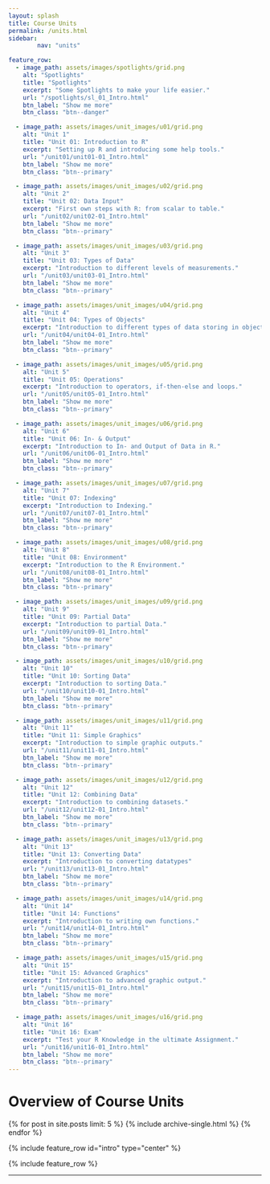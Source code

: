 ```yaml
---
layout: splash
title: Course Units
permalink: /units.html
sidebar:
        nav: "units"

feature_row:
  - image_path: assets/images/spotlights/grid.png
    alt: "Spotlights"
    title: "Spotlights"
    excerpt: "Some Spotlights to make your life easier."
    url: "/spotlights/sl_01_Intro.html"
    btn_label: "Show me more"
    btn_class: "btn--danger"

  - image_path: assets/images/unit_images/u01/grid.png
    alt: "Unit 1"
    title: "Unit 01: Introduction to R"
    excerpt: "Setting up R and introducing some help tools."
    url: "/unit01/unit01-01_Intro.html"
    btn_label: "Show me more"
    btn_class: "btn--primary"

  - image_path: assets/images/unit_images/u02/grid.png
    alt: "Unit 2"
    title: "Unit 02: Data Input"
    excerpt: "First own steps with R: from scalar to table."
    url: "/unit02/unit02-01_Intro.html"
    btn_label: "Show me more"
    btn_class: "btn--primary"

  - image_path: assets/images/unit_images/u03/grid.png
    alt: "Unit 3"
    title: "Unit 03: Types of Data"
    excerpt: "Introduction to different levels of measurements."
    url: "/unit03/unit03-01_Intro.html"
    btn_label: "Show me more"
    btn_class: "btn--primary"

  - image_path: assets/images/unit_images/u04/grid.png
    alt: "Unit 4"
    title: "Unit 04: Types of Objects"
    excerpt: "Introduction to different types of data storing in objects."
    url: "/unit04/unit04-01_Intro.html"
    btn_label: "Show me more"
    btn_class: "btn--primary"

  - image_path: assets/images/unit_images/u05/grid.png
    alt: "Unit 5"
    title: "Unit 05: Operations"
    excerpt: "Introduction to operators, if-then-else and loops."
    url: "/unit05/unit05-01_Intro.html"
    btn_label: "Show me more"
    btn_class: "btn--primary"

  - image_path: assets/images/unit_images/u06/grid.png
    alt: "Unit 6"
    title: "Unit 06: In- & Output"
    excerpt: "Introduction to In- and Output of Data in R."
    url: "/unit06/unit06-01_Intro.html"
    btn_label: "Show me more"
    btn_class: "btn--primary"  

  - image_path: assets/images/unit_images/u07/grid.png
    alt: "Unit 7"
    title: "Unit 07: Indexing"
    excerpt: "Introduction to Indexing."
    url: "/unit07/unit07-01_Intro.html"
    btn_label: "Show me more"
    btn_class: "btn--primary"

  - image_path: assets/images/unit_images/u08/grid.png
    alt: "Unit 8"
    title: "Unit 08: Environment"
    excerpt: "Introduction to the R Environment."
    url: "/unit08/unit08-01_Intro.html"
    btn_label: "Show me more"
    btn_class: "btn--primary"

  - image_path: assets/images/unit_images/u09/grid.png
    alt: "Unit 9"
    title: "Unit 09: Partial Data"
    excerpt: "Introduction to partial Data."
    url: "/unit09/unit09-01_Intro.html"
    btn_label: "Show me more"
    btn_class: "btn--primary"

  - image_path: assets/images/unit_images/u10/grid.png
    alt: "Unit 10"
    title: "Unit 10: Sorting Data"
    excerpt: "Introduction to sorting Data."
    url: "/unit10/unit10-01_Intro.html"
    btn_label: "Show me more"
    btn_class: "btn--primary"

  - image_path: assets/images/unit_images/u11/grid.png
    alt: "Unit 11"
    title: "Unit 11: Simple Graphics"
    excerpt: "Introduction to simple graphic outputs."
    url: "/unit11/unit11-01_Intro.html"
    btn_label: "Show me more"
    btn_class: "btn--primary"

  - image_path: assets/images/unit_images/u12/grid.png
    alt: "Unit 12"
    title: "Unit 12: Combining Data"
    excerpt: "Introduction to combining datasets."
    url: "/unit12/unit12-01_Intro.html"
    btn_label: "Show me more"
    btn_class: "btn--primary"

  - image_path: assets/images/unit_images/u13/grid.png
    alt: "Unit 13"
    title: "Unit 13: Converting Data"
    excerpt: "Introduction to converting datatypes"
    url: "/unit13/unit13-01_Intro.html"
    btn_label: "Show me more"
    btn_class: "btn--primary"

  - image_path: assets/images/unit_images/u14/grid.png
    alt: "Unit 14"
    title: "Unit 14: Functions"
    excerpt: "Introduction to writing own functions."
    url: "/unit14/unit14-01_Intro.html"
    btn_label: "Show me more"
    btn_class: "btn--primary"

  - image_path: assets/images/unit_images/u15/grid.png
    alt: "Unit 15"
    title: "Unit 15: Advanced Graphics"
    excerpt: "Introduction to advanced graphic output."
    url: "/unit15/unit15-01_Intro.html"
    btn_label: "Show me more"
    btn_class: "btn--primary"

  - image_path: assets/images/unit_images/u16/grid.png
    alt: "Unit 16"
    title: "Unit 16: Exam"
    excerpt: "Test your R Knowledge in the ultimate Assignment."
    url: "/unit16/unit16-01_Intro.html"
    btn_label: "Show me more"
    btn_class: "btn--primary"
---
```


# Overview of Course Units

{% for post in site.posts limit: 5 %}
  {% include archive-single.html %}
{% endfor %}

{% include feature_row id="intro" type="center" %}

{% include feature_row %}

---

<!---
your comment goes here
and here
{% include units_page %}
-->

